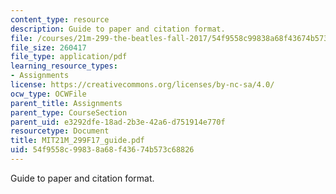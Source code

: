 ```yaml
---
content_type: resource
description: Guide to paper and citation format.
file: /courses/21m-299-the-beatles-fall-2017/54f9558c99838a68f43674b573c68826_MIT21M_299F17_guide.pdf
file_size: 260417
file_type: application/pdf
learning_resource_types:
- Assignments
license: https://creativecommons.org/licenses/by-nc-sa/4.0/
ocw_type: OCWFile
parent_title: Assignments
parent_type: CourseSection
parent_uid: e3292dfe-18ad-2b3e-42a6-d751914e770f
resourcetype: Document
title: MIT21M_299F17_guide.pdf
uid: 54f9558c-9983-8a68-f436-74b573c68826
---
```

Guide to paper and citation format.